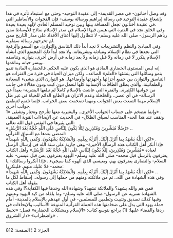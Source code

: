 ------------------------------------------------------------------------

وقد وصل أخناتون- في مصر القديمة- إلى عقيدة التوحيد- وحتى مع استبعاد
تأثره في هذا بإشعاع عقيدة التوحيد في رسالة إبراهيم ورسالة يوسف- فإن
الفجوات والأساطير التي في عقيدة أخناتون تجعل المسافة بينها وبين توحيد
المسلم العادي لإلهه بعيدة بعيدة.  
وفي الخلق نجد في الفترة التي هيمن فيها الإسلام في صدر الإسلام نماذج
للأوساط ممن رباهم الرسول- صلى الله عليه وسلم- لا تتطاول إليها أعناق
الأفذاذ على مدار التاريخ ممن لم تخرجهم رسالة سماوية.  
وفي المبادئ والنظم والتشريعات لا نجد أبداً ذلك التناسق والتوازن، مع السمو
والرفعة التي نجدها في نظام الإسلام ومبادئه وتشريعاته. ولا نجد أبداً ذلك
المجتمع الذي أنشأه الإسلام يتكرر لا في زمانه ولا قبل زمانه ولا بعد زمانه
في أرض أخرى، بتوازنه وتناسقه ويسر حياته وتناغمها..  
إنه ليس المستوى الحضاري المادي هو الذي يكون عليه الحكم. فالحضارة المادية
تنمو بنمو وسائلها التي ينشئها «العلم» الصاعد.. ولكن ميزان الحياة في فترة
من الفترات هو التناسق والتوازن بين جميع أجزائها وأجهزتها وأوضاعها.. هو
التوازن الذي ينشىء السعادة والطمأنينة، والذي يطلق الطاقات الإنسانية كلها
لتعمل دون كبت ودون مغالاة في جانب من جوانبها الكثيرة.. والفترة التي عاشت
بالإسلام كاملاً لم تبلغها البشرية- بعيداً عن الرسالة- في أي عصر.. والخلخلة
وعدم الاتزان هو الطابع الدائم للحياة في غير ظل الإسلام مهما التمعت بعض
الجوانب ومهما تضخمت بعض الجوانب. فإنما تلتمع لتنطفئ جوانب أخرى.  
وإنما تتضخم على حساب الجوانب الأخرى.. والبشرية معها تتأرجح وتحتار وتشقى
«1» .  
ونقف عند هذا الحد- المناسب لسياق الظلال- في الحديث عن الإيحاءات القوية
العميقة، التي يثيرها في النفس قول الله تعالى:  
«رُسُلًا مُبَشِّرِينَ وَمُنْذِرِينَ لِئَلَّا يَكُونَ لِلنَّاسِ عَلَى اللَّهِ حُجَّةٌ بَعْدَ الرُّسُلِ» ..  
لنمضي بعدها مع السياق القرآني:  
«لكِنِ اللَّهُ يَشْهَدُ بِما أَنْزَلَ إِلَيْكَ. أَنْزَلَهُ بِعِلْمِهِ. وَالْمَلائِكَةُ يَشْهَدُونَ. وَكَفى بِاللَّهِ
شَهِيداً» .  
فإذا أنكر أهل الكتاب هذه الرسالة الأخيرة- وهي جارية على سنة الله في
إرسال الرسل لعباده «مُبَشِّرِينَ وَمُنْذِرِينَ، لِئَلَّا يَكُونَ لِلنَّاسِ عَلَى اللَّهِ حُجَّةٌ بَعْدَ
الرُّسُلِ» وأهل الكتاب يعترفون بالرسل قبل محمد- صلى الله عليه وسلم- اليهود
يعترفون بمن قبل عيسى- عليه السلام- والنصارى يعترفون بهم، وبعيسى الذي
ألهوه كما سيجيء.. فإذا أنكروا رسالتك- يا محمد- فلا عليك منهم.
فلينكروا:  
«لكِنِ اللَّهُ يَشْهَدُ بِما أَنْزَلَ إِلَيْكَ. أَنْزَلَهُ بِعِلْمِهِ. وَالْمَلائِكَةُ يَشْهَدُونَ. وَكَفى بِاللَّهِ
شَهِيداً» ..  
وفي هذه الشهادة من الله.. ثم من ملائكته ومنهم من حملها إلى رسوله.. إسقاط
لكل ما يقوله أهل الكتاب.  
فمن هم والله يشهد؟ والملائكة تشهد؟ وشهادة الله وحدها فيها الكفاية؟! وفي
هذه الشهادة تسرية عن الرسول- صلى الله عليه وسلم- وما يلقاه من كيد اليهود
وعنتهم.  
وفيها كذلك تصديق وتثبيت وتطمين للمسلمين- في أول عهدهم بالإسلام بالمدينة-
أمام حملة يهود التي يدل على ضخامتها هذه الحملة القرآنية المنوعة الأساليب
والإيحاءات في ردها والقضاء عليها: (1) يراجع بتوسع كتاب: «الإسلام ومشكلات
الحضارة» فصل: «تخبط واضطراب» «دار الشروق» .

------------------------------------------------------------------------

الجزء: 2 ¦ الصفحة: 812
